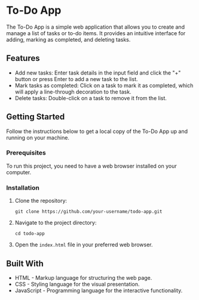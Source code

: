 # To-Do App

The To-Do App is a simple web application that allows you to create and manage a list of tasks or to-do items. It provides an intuitive interface for adding, marking as completed, and deleting tasks.

## Features

- Add new tasks: Enter task details in the input field and click the "+" button or press Enter to add a new task to the list.
- Mark tasks as completed: Click on a task to mark it as completed, which will apply a line-through decoration to the task.
- Delete tasks: Double-click on a task to remove it from the list.

## Getting Started

Follow the instructions below to get a local copy of the To-Do App up and running on your machine.

### Prerequisites

To run this project, you need to have a web browser installed on your computer.

### Installation

1. Clone the repository:

    ```
    git clone https://github.com/your-username/todo-app.git
    ```

2. Navigate to the project directory:

   ```
   cd todo-app
   ```

3. Open the `index.html` file in your preferred web browser.


## Built With

- HTML - Markup language for structuring the web page.
- CSS - Styling language for the visual presentation.
- JavaScript - Programming language for the interactive functionality.
